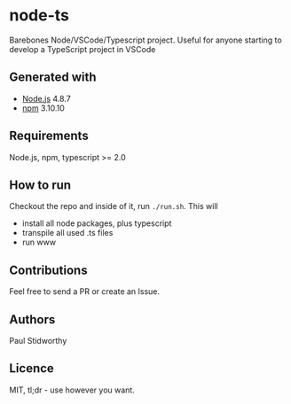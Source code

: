 # node-ts
Barebones Node/VSCode/Typescript project. Useful for anyone starting to develop a TypeScript project in VSCode

Generated with
--------------
- [Node.js](https://nodejs.org) 4.8.7
- [npm](https://www.npmjs.com) 3.10.10

Requirements
------------
Node.js, npm, typescript >= 2.0

How to run
----------
Checkout the repo and inside of it, run `./run.sh`.
This will
- install all node packages, plus typescript
- transpile all used .ts files
- run www

Contributions
-------------
Feel free to send a PR or create an Issue.

Authors
------
Paul Stidworthy

Licence
-------
MIT, tl;dr - use however you want.
